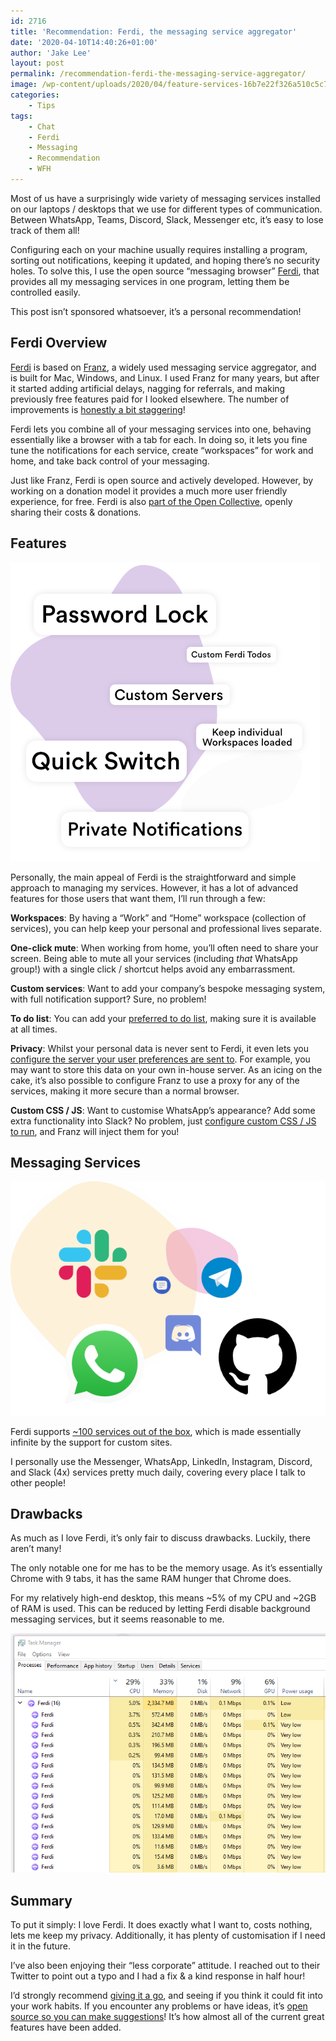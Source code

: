```yaml
---
id: 2716
title: 'Recommendation: Ferdi, the messaging service aggregator'
date: '2020-04-10T14:40:26+01:00'
author: 'Jake Lee'
layout: post
permalink: /recommendation-ferdi-the-messaging-service-aggregator/
image: /wp-content/uploads/2020/04/feature-services-16b7e22f326a510c5c78b9b8c177386d.png
categories:
    - Tips
tags:
    - Chat
    - Ferdi
    - Messaging
    - Recommendation
    - WFH
---
```


Most of us have a surprisingly wide variety of messaging services installed on our laptops / desktops that we use for different types of communication. Between WhatsApp, Teams, Discord, Slack, Messenger etc, it’s easy to lose track of them all!

Configuring each on your machine usually requires installing a program, sorting out notifications, keeping it updated, and hoping there’s no security holes. To solve this, I use the open source “messaging browser” [Ferdi](https://getferdi.com/), that provides all my messaging services in one program, letting them be controlled easily.

This post isn’t sponsored whatsoever, it’s a personal recommendation!

## Ferdi Overview

[Ferdi](https://getferdi.com/) is based on [Franz](https://meetfranz.com/changelog), a widely used messaging service aggregator, and is built for Mac, Windows, and Linux. I used Franz for many years, but after it started adding artificial delays, nagging for referrals, and making previously free features paid for I looked elsewhere. The number of improvements is [honestly a bit staggering](https://i.imgur.com/8LnQlT4.png)!

Ferdi lets you combine all of your messaging services into one, behaving essentially like a browser with a tab for each. In doing so, it lets you fine tune the notifications for each service, create “workspaces” for work and home, and take back control of your messaging.

Just like Franz, Ferdi is open source and actively developed. However, by working on a donation model it provides a much more user friendly experience, for free. Ferdi is also [part of the Open Collective](https://opencollective.com/getferdi#section-budget), openly sharing their costs &amp; donations.

## Features
[![](/wp-content/uploads/2020/04/feature-more-7eb58f3387e6287ed50def73d5960fb1.png)](/wp-content/uploads/2020/04/feature-more-7eb58f3387e6287ed50def73d5960fb1.png)

Personally, the main appeal of Ferdi is the straightforward and simple approach to managing my services. However, it has a lot of advanced features for those users that want them, I’ll run through a few:

**Workspaces**: By having a “Work” and “Home” workspace (collection of services), you can help keep your personal and professional lives separate.

**One-click mute**: When working from home, you’ll often need to share your screen. Being able to mute all your services (including *that* WhatsApp group!) with a single click / shortcut helps avoid any embarrassment.

**Custom services**: Want to add your company’s bespoke messaging system, with full notification support? Sure, no problem!

**To do list**: You can add your [preferred to do list](https://github.com/getferdi/ferdi/wiki/Custom-Todo), making sure it is available at all times.

**Privacy**: Whilst your personal data is never sent to Ferdi, it even lets you [configure the server your user preferences are sent to](https://github.com/getferdi/ferdi/wiki/Custom-Server). For example, you may want to store this data on your own in-house server. As an icing on the cake, it’s also possible to configure Franz to use a proxy for any of the services, making it more secure than a normal browser.

**Custom CSS / JS**: Want to customise WhatsApp’s appearance? Add some extra functionality into Slack? No problem, just [configure custom CSS / JS to run](https://github.com/getferdi/ferdi/wiki/Using-user.css-and-user.js), and Franz will inject them for you!

## Messaging Services
[![](/wp-content/uploads/2020/04/feature-services-16b7e22f326a510c5c78b9b8c177386d-1.png)](/wp-content/uploads/2020/04/feature-services-16b7e22f326a510c5c78b9b8c177386d-1.png)

Ferdi supports [~100 services out of the box](https://getferdi.com/services/), which is made essentially infinite by the support for custom sites.

I personally use the Messenger, WhatsApp, LinkedIn, Instagram, Discord, and Slack (4x) services pretty much daily, covering every place I talk to other people!

## Drawbacks

As much as I love Ferdi, it’s only fair to discuss drawbacks. Luckily, there aren’t many!

The only notable one for me has to be the memory usage. As it’s essentially Chrome with 9 tabs, it has the same RAM hunger that Chrome does.

For my relatively high-end desktop, this means \~5% of my CPU and \~2GB of RAM is used. This can be reduced by letting Ferdi disable background messaging services, but it seems reasonable to me.

[![](/wp-content/uploads/2020/04/jR0U7Gz.png)](/wp-content/uploads/2020/04/jR0U7Gz.png)

## Summary

To put it simply: I love Ferdi. It does exactly what I want to, costs nothing, lets me keep my privacy. Additionally, it has plenty of customisation if I need it in the future.

I’ve also been enjoying their “less corporate” attitude. I reached out to their Twitter to point out a typo and I had a fix &amp; a kind response in half hour!

I’d strongly recommend [giving it a go](https://getferdi.com/), and seeing if you think it could fit into your work habits. If you encounter any problems or have ideas, it’s [open source so you can make suggestions](https://github.com/getferdi/ferdi/issues)! It’s how almost all of the current great features have been added.